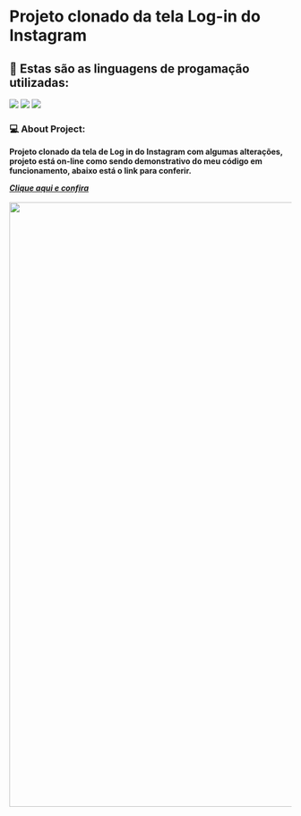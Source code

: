 <h1> Projeto clonado da tela Log-in do Instagram  </h1>
<h2> 🌱 Estas são as linguagens de progamação utilizadas:</h2>
<img src="https://img.shields.io/badge/HTML5-E34F26?style=for-the-badge&logo=html5&logoColor=white" />
<img src="https://img.shields.io/badge/CSS3-1572B6?style=for-the-badge&logo=css3&logoColor=white" />
<img src="https://img.shields.io/badge/JavaScript-F7DF1E?style=for-the-badge&logo=javascript&logoColor=black" />

<h3> 💻 About Project:</h3>
<p><b>  Projeto clonado da tela de Log in do Instagram com algumas alterações, projeto está on-line como sendo demonstrativo do meu código em funcionamento, abaixo está o link para conferir.</b></p>
<a href="https://projetologininstagram.netlify.app/"><i><b>Clique aqui e confira</b></i></a>
<br>
<br>
<img width="1080px" src="https://github.com/ChristianFulco/Projeto-Instagram-TelaLogin-clone/blob/main/img/Image-tela-clone-login-instagram.jpg?raw=true" />

